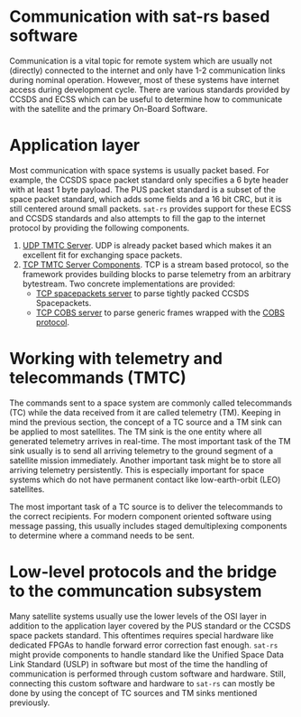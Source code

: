 <div id="communication-chapter"/>

# Communication with sat-rs based software

Communication is a vital topic for remote system which are usually not (directly)
connected to the internet and only have 1-2 communication links during nominal operation. However,
most of these systems have internet access during development cycle. There are various standards
provided by CCSDS and ECSS which can be useful to determine how to communicate with the satellite
and the primary On-Board Software.

# Application layer

Most communication with space systems is usually packet based. For example, the CCSDS space
packet standard only specifies a 6 byte header with at least 1 byte payload. The PUS packet
standard is a subset of the space packet standard, which adds some fields and a 16 bit CRC, but
it is still centered around small packets. `sat-rs` provides support for these ECSS and CCSDS
standards and also attempts to fill the gap to the internet protocol by providing the following
components.

1. [UDP TMTC Server](https://docs.rs/satrs-core/hal/host/udp_server/index.html).
   UDP is already packet based which makes it an excellent fit for exchanging space packets.
2. [TCP TMTC Server Components](https://docs.rs/satrs-core/0.1.0-alpha.1/satrs_core/hal/std/tcp_server/index.html).
   TCP is a stream based protocol, so the framework provides building blocks to parse telemetry
   from an arbitrary bytestream. Two concrete implementations are provided:
    - [TCP spacepackets server](https://docs.rs/satrs-core/0.1.0-alpha.1/satrs_core/hal/std/tcp_server/struct.TcpSpacepacketsServer.html)
      to parse tightly packed CCSDS Spacepackets.
    - [TCP COBS server](https://docs.rs/satrs-core/0.1.0-alpha.1/satrs_core/hal/std/tcp_server/struct.TcpTmtcInCobsServer.html)
      to parse generic frames wrapped with the
      [COBS protocol](https://en.wikipedia.org/wiki/Consistent_Overhead_Byte_Stuffing).

# Working with telemetry and telecommands (TMTC)

The commands sent to a space system are commonly called telecommands (TC) while the data received
from it are called telemetry (TM). Keeping in mind the previous section, the concept of a TC source
and a TM sink can be applied to most satellites. The TM sink is the one entity where all generated
telemetry arrives in real-time. The most important task of the TM sink usually is to send all
arriving telemetry to the ground segment of a satellite mission immediately. Another important
task might be to store all arriving telemetry persistently. This is especially important for
space systems which do not have permanent contact like low-earth-orbit (LEO) satellites.

The most important task of a TC source is to deliver the telecommands to the correct recipients.
For modern component oriented software using message passing, this usually includes staged
demultiplexing components to determine where a command needs to be sent.

# Low-level protocols and the bridge to the communcation subsystem

Many satellite systems usually use the lower levels of the OSI layer in addition to the application
layer covered by the PUS standard or the CCSDS space packets standard. This oftentimes requires
special hardware like dedicated FPGAs to handle forward error correction fast enough. `sat-rs`
might provide components to handle standard like the Unified Space Data Link Standard (USLP) in
software but most of the time the handling of communication is performed through custom
software and hardware. Still, connecting this custom software and hardware to `sat-rs` can mostly
be done by using the concept of TC sources and TM sinks mentioned previously.

